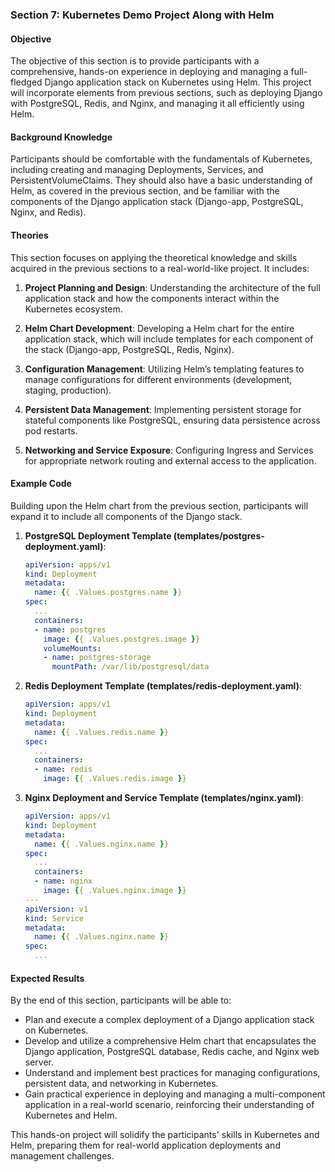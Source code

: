 ### Section 7: Kubernetes Demo Project Along with Helm

#### Objective
The objective of this section is to provide participants with a comprehensive, hands-on experience in deploying and managing a full-fledged Django application stack on Kubernetes using Helm. This project will incorporate elements from previous sections, such as deploying Django with PostgreSQL, Redis, and Nginx, and managing it all efficiently using Helm.

#### Background Knowledge
Participants should be comfortable with the fundamentals of Kubernetes, including creating and managing Deployments, Services, and PersistentVolumeClaims. They should also have a basic understanding of Helm, as covered in the previous section, and be familiar with the components of the Django application stack (Django-app, PostgreSQL, Nginx, and Redis).

#### Theories
This section focuses on applying the theoretical knowledge and skills acquired in the previous sections to a real-world-like project. It includes:

1. **Project Planning and Design**: Understanding the architecture of the full application stack and how the components interact within the Kubernetes ecosystem.

2. **Helm Chart Development**: Developing a Helm chart for the entire application stack, which will include templates for each component of the stack (Django-app, PostgreSQL, Redis, Nginx).

3. **Configuration Management**: Utilizing Helm’s templating features to manage configurations for different environments (development, staging, production).

4. **Persistent Data Management**: Implementing persistent storage for stateful components like PostgreSQL, ensuring data persistence across pod restarts.

5. **Networking and Service Exposure**: Configuring Ingress and Services for appropriate network routing and external access to the application.

#### Example Code
Building upon the Helm chart from the previous section, participants will expand it to include all components of the Django stack.

1. **PostgreSQL Deployment Template (templates/postgres-deployment.yaml)**:
   ```yaml
   apiVersion: apps/v1
   kind: Deployment
   metadata:
     name: {{ .Values.postgres.name }}
   spec:
     ...
     containers:
     - name: postgres
       image: {{ .Values.postgres.image }}
       volumeMounts:
       - name: postgres-storage
         mountPath: /var/lib/postgresql/data
   ```

2. **Redis Deployment Template (templates/redis-deployment.yaml)**:
   ```yaml
   apiVersion: apps/v1
   kind: Deployment
   metadata:
     name: {{ .Values.redis.name }}
   spec:
     ...
     containers:
     - name: redis
       image: {{ .Values.redis.image }}
   ```

3. **Nginx Deployment and Service Template (templates/nginx.yaml)**:
   ```yaml
   apiVersion: apps/v1
   kind: Deployment
   metadata:
     name: {{ .Values.nginx.name }}
   spec:
     ...
     containers:
     - name: nginx
       image: {{ .Values.nginx.image }}
   ---
   apiVersion: v1
   kind: Service
   metadata:
     name: {{ .Values.nginx.name }}
   spec:
     ...
   ```

#### Expected Results
By the end of this section, participants will be able to:

- Plan and execute a complex deployment of a Django application stack on Kubernetes.
- Develop and utilize a comprehensive Helm chart that encapsulates the Django application, PostgreSQL database, Redis cache, and Nginx web server.
- Understand and implement best practices for managing configurations, persistent data, and networking in Kubernetes.
- Gain practical experience in deploying and managing a multi-component application in a real-world scenario, reinforcing their understanding of Kubernetes and Helm.

This hands-on project will solidify the participants' skills in Kubernetes and Helm, preparing them for real-world application deployments and management challenges.